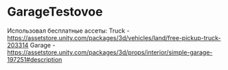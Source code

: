 # GarageTestovoe
 
Использовал бесплатные ассеты:
Truck - https://assetstore.unity.com/packages/3d/vehicles/land/free-pickup-truck-203314
Garage - https://assetstore.unity.com/packages/3d/props/interior/simple-garage-197251#description
